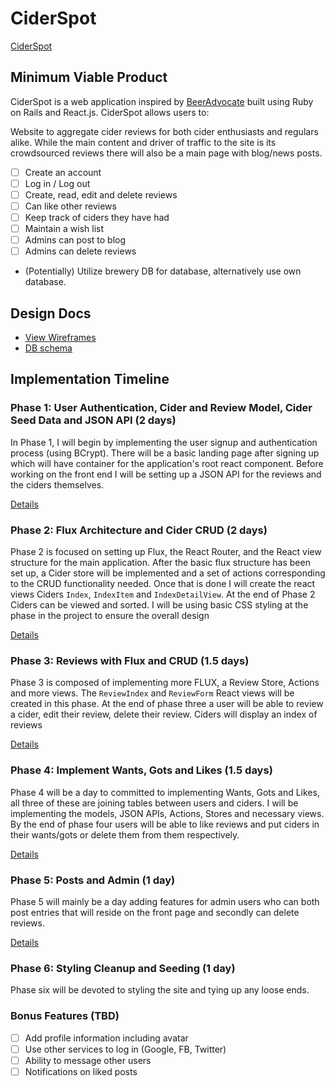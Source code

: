 # CiderSpot
[CiderSpot](http://www.ciderspot.com)

## Minimum Viable Product

CiderSpot is a web application inspired by [BeerAdvocate](http://www.beeradvocate.com/) built using Ruby on Rails and React.js. CiderSpot allows users to:

Website to aggregate cider reviews for both cider enthusiasts and regulars alike. While the main content and driver of traffic to the site is its crowdsourced reviews there will also be a main page with blog/news posts.

- [ ] Create an account
- [ ] Log in / Log out
- [ ] Create, read, edit and delete reviews
- [ ] Can like other reviews
- [ ] Keep track of ciders they have had
- [ ] Maintain a wish list
- [ ] Admins can post to blog
- [ ] Admins can delete reviews

* (Potentially) Utilize brewery DB for database, alternatively use own database.

## Design Docs
* [View Wireframes][view]
* [DB schema][schema]

[view]: ./docs/views.md
[schema]: ./docs/schema.md

## Implementation Timeline

### Phase 1: User Authentication, Cider and Review Model, Cider Seed Data and JSON API (2 days)

In Phase 1, I will begin by implementing the user signup and authentication process (using BCrypt). There will be a basic landing page after signing up which will have container for the application's root react component. Before working on the front end I will be setting up a JSON API for the reviews and the ciders themselves.

[Details][phase-one]

### Phase 2: Flux Architecture and Cider CRUD (2 days)

Phase 2 is focused on setting up Flux, the React Router, and the React view structure for the main application. After the basic flux structure has been set up, a Cider store will be implemented and a set of actions corresponding to the CRUD functionality needed. Once that is done I will create the react views Ciders `Index`, `IndexItem` and `IndexDetailView`. At the end of Phase 2 Ciders can be viewed and sorted. I will be using basic CSS styling at the phase in the project to ensure the overall design

[Details][phase-two]

### Phase 3: Reviews with Flux and CRUD (1.5 days)

Phase 3 is composed of implementing more FLUX, a Review Store, Actions and more views. The `ReviewIndex` and  `ReviewForm` React views will be created in this phase. At the end of phase three a user will be able to review a cider, edit their review, delete their review. Ciders will display an index of reviews

[Details][phase-three]

### Phase 4: Implement Wants, Gots and Likes (1.5 days)

Phase 4 will be a day to committed to implementing Wants, Gots and Likes, all three of these are joining tables between users and ciders. I will be implementing the models, JSON APIs, Actions, Stores and necessary views. By the end of phase four users will be able to like reviews and put ciders in their wants/gots or delete them from them respectively.

[Details][phase-four]

### Phase 5: Posts and Admin (1 day)

Phase 5 will mainly be a day adding features for admin users who can both post entries that will reside on the front page and secondly can delete reviews.

[Details][phase-five]

### Phase 6: Styling Cleanup and Seeding (1 day)
Phase six will be devoted to styling the site and tying up any loose ends.

### Bonus Features (TBD)
- [ ] Add profile information including avatar
- [ ] Use other services to log in (Google, FB, Twitter)
- [ ] Ability to message other users
- [ ] Notifications on liked posts

[phase-one]: ./docs/phases/phase1.md
[phase-two]: ./docs/phases/phase2.md
[phase-three]: ./docs/phases/phase3.md
[phase-four]: ./docs/phases/phase4.md
[phase-five]: ./docs/phases/phase5.md
